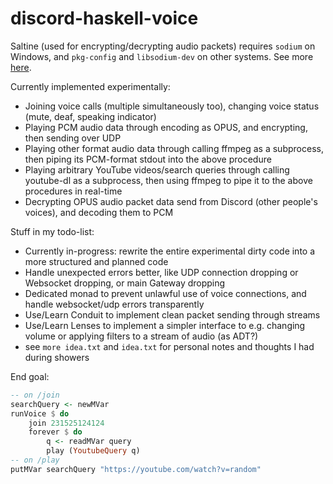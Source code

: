 # discord-haskell-voice

Saltine (used for encrypting/decrypting audio packets) requires `sodium` on Windows, and `pkg-config` and `libsodium-dev` on other systems.
See more [here](https://github.com/tel/saltine).

Currently implemented experimentally:
- Joining voice calls (multiple simultaneously too), changing voice status (mute, deaf, speaking indicator)
- Playing PCM audio data through encoding as OPUS, and encrypting, then sending over UDP
- Playing other format audio data through calling ffmpeg as a subprocess, then piping its PCM-format stdout into the above procedure
- Playing arbitrary YouTube videos/search queries through calling youtube-dl as a subprocess, then using ffmpeg to pipe it to the above procedures in real-time
- Decrypting OPUS audio packet data send from Discord (other people's voices), and decoding them to PCM

Stuff in my todo-list:
- Currently in-progress: rewrite the entire experimental dirty code into a more structured and planned code
- Handle unexpected errors better, like UDP connection dropping or Websocket dropping, or main Gateway dropping
- Dedicated monad to prevent unlawful use of voice connections, and handle websocket/udp errors transparently
- Use/Learn Conduit to implement clean packet sending through streams
- Use/Learn Lenses to implement a simpler interface to e.g. changing volume or applying filters to a stream of audio (as ADT?)
- see `more idea.txt` and `idea.txt` for personal notes and thoughts I had during showers

End goal:
```hs
-- on /join
searchQuery <- newMVar
runVoice $ do
    join 231525124124
    forever $ do
        q <- readMVar query
        play (YoutubeQuery q)
-- on /play
putMVar searchQuery "https://youtube.com/watch?v=random"
```
